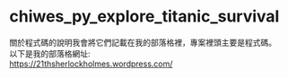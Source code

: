 # chiwes_py_explore_titanic_survival

關於程式碼的說明我會將它們記載在我的部落格裡，專案裡頭主要是程式碼。<br>
以下是我的部落格網址:<br>
https://21thsherlockholmes.wordpress.com/
